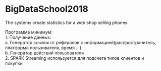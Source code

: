 # BigDataSchool2018
The systems create statistics for a web shop selling phones

Программа минимум:  
    1. Получение данных:   
        a. Генератор ссылок от рефералов с информацией(распространитель, платформа пользователя, время …)  
        b. Генератор действий пользователя   
    2. SPARK Streaming используется для подсчета типов клиентов и покупки 
    
    
    
   
        
